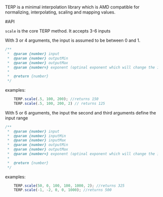 TERP is a minimal interpolation library which is AMD compatible for normalizing, interpolating, scaling and mapping values.

#API

```scale``` is the core TERP method. It accepts 3-6 inputs
 
 With 3 or 4 arguments, the input is assumed to be between 0 and 1. 

```javascript
/**
 *  @param {number} input
 *  @param {number} outputMin	
 *	@param {number} outputMax
 *  @param {number=} exponent (optinal exponent which will change the interpolation curve)
 * 
 *  @return {number} 
 */
```

examples: 
```javascript
	TERP.scale(.5, 100, 200); //returns 150
	TERP.scale(.5, 100, 200, 2) // returns 125
```

 With 5 or 6 arguments, the input the second and third arguments define the input range

```javascript
/**
 *  @param {number} input
 *	@param {number} inputMin
 *	@param {number} inputMax
 *  @param {number} outputMin	
 *	@param {number} outputMax
 *  @param {number=} exponent (optinal exponent which will change the interpolation curve)
 * 
 *  @return {number} 
 */
```

examples: 
```javascript
	TERP.scale(50, 0, 100, 100, 1000, 2); //returns 325
	TERP.scale(-1, -2, 0, 0, 1000); //returns 500
```